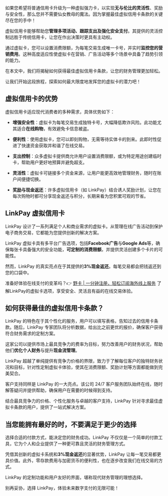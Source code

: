 如果您希望将普通信用卡升级为一种虚拟强力卡，以实现**无与伦比的灵活性**、奖励与安全性，那么您并不需要仙女教母的魔法。因为掌握最佳虚拟信用卡条款的关键尽在您的手中！

虚拟信用卡能够帮助您**管理多项活动、跟踪支出及强化安全支付**。其提供的灵活控制远胜于传统信用卡，让您在作出决策时更具有主动权。

通过虚拟卡，您可以设置消费限额，为每笔交易生成唯一卡号，并实时**监控您的营销费用**。这种高度适应性使虚拟卡在营销、广告活动等多个场景中具备了趋势引领的能力。

在本文中，我们将揭秘如何获得最佳虚拟信用卡条款，让您的财务管理更加轻松。

让我们开始这段旅程，探索如何最大限度地发挥您的虚拟卡的潜力吧！

## 虚拟信用卡的优势

虚拟信用卡适应现代消费者的多种需求，具体优势如下：

- **增强安全性**：虚拟卡为每笔交易生成独特卡号，大幅降低欺诈风险。此功能尤其适合**在线购物**，有效避免卡信息被盗。
  
- **便利性**：使用虚拟卡，您可以即刻购物，无需等待实体卡的到来。此即时性促进了快速资金获取并和谐了在线交易。

- **支出控制**：众多虚拟卡提供商允许用户设置消费限额，或为特定用途创建临时卡，帮助用户更好地预算并避免超支。

- **灵活性**：虚拟卡可链接多个资金来源，让用户能更高效地管理财务，随时在账户间便捷切换。

- **奖励与现金返还**：许多虚拟信用卡（如 LinkPay）结合诱人奖励计划，让您在每次购物时都可分享现金返还与积分，长期来看为您积累可观的节省。

## LinkPay 虚拟信用卡

LinkPay 设计了一系列满足个人和商业需求的虚拟卡。从管理在线广告活动到保护电子商务交易，它都能为您提供创新的解决方案。

LinkPay 虚拟卡具有多平台广告选项，包括**Facebook广告**与**Google Ads**等，确保每张卡具备强大的安全功能，**可定制的消费限额**，并提供灵活创建多个卡片的可能性。

然而，LinkPay 的真实亮点在于其提供的**3%现金返还**。每笔交易都会把钱返还到您的口袋中。

准备好体验在线支付的变革吗？👉 [野卡 | 一分钟注册，轻松订阅海外线上服务](https://bit.ly/bewildcard) 了解LinkPay的虚拟卡选项，享受安全、灵活且有益的在线交易体验。

## 如何获得最佳的虚拟信用卡条款？

LinkPay 的特色在于其个性化的服务，用户可以填写表格，告知过去的信用卡条款。随后，LinkPay 专家团队将分析数据，给出比之前更优的报价，确保客户获得符合财务需求的定制方案。

这家公司以提供市场上最具竞争力的费率为目标，努力改善用户的财务状况，帮助他们**优化个人财务**与提升**现金流管理**。

LinkPay 超越了单纯提供有竞争力价格的界限，致力于了解每位客户的独特财务状况和目标，针对性定制虚拟卡体验，使其在消费限额、奖励计划等方面都能做到完美契合。

客户支持同样是 LinkPay 的一大亮点。该公司 24/7 客户服务团队始终在线，随时解答疑问并提供帮助，确保用户在需要的时候得到支持。

结合最具竞争力的价格、个性化服务与卓越的客户支持，LinkPay 针对寻求最佳虚拟卡条款的用户，提供了一站式解决方案。

## 当您能拥有最好的时，不要满足于更少的选择

选择合适的付款方式，能决定您的财务成功。LinkPay 不仅仅是一个简单的付款工具，它为个人和企业提供了一种更可靠且灵活的财务管理方式。

凭借其创新的虚拟卡系统和**3%现金返还**的显著优势，LinkPay 让每一笔交易都更具价值。此外，零存款费用与加密货币的便利性，也在逐步改变我们在线交易的方式。

LinkPay 的定制功能和用户友好的界面，堪称现代财务管理的理想选择。

别再妥协，选择 LinkPay，体验未来数字支付的无限可能！